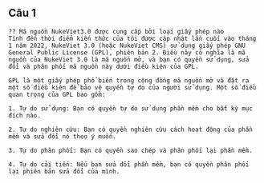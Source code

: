 ## Câu 1
    ?? Mã nguồn NukeViet3.0 được cung cấp bởi loại giấy phép nào 
    Tính đến thời điểm kiến thức của tôi được cập nhật lần cuối vào tháng 1 năm 2022, NukeViet 3.0 (hoặc NukeViet CMS) sử dụng giấy phép GNU General Public License (GPL), phiên bản 2. Điều này có nghĩa là mã nguồn của NukeViet 3.0 là mã nguồn mở, và bạn có quyền sử dụng, sửa đổi và phân phối mã nguồn này dưới điều kiện của GPL.

    GPL là một giấy phép phổ biến trong cộng đồng mã nguồn mở và đặt ra một số điều kiện để bảo vệ quyền tự do của người sử dụng. Một số điều quan trọng của GPL bao gồm:

    1. Tự do sử dụng: Bạn có quyền tự do sử dụng phần mềm cho bất kỳ mục đích nào.

    2. Tự do nghiên cứu: Bạn có quyền nghiên cứu cách hoạt động của phần mềm và sửa đổi nó theo ý muốn.

    3. Tự do phân phối: Bạn có quyền sao chép và phân phối lại phần mềm.

    4. Tự do cải tiến: Nếu bạn sửa đổi phần mềm, bạn có quyền phân phối lại phiên bản sửa đổi của mình.